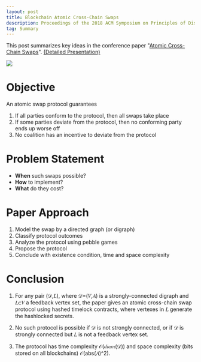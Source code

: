 ```yaml
---
layout: post
title: Blockchain Atomic Cross-Chain Swaps
description: Proceedings of the 2018 ACM Symposium on Principles of Distributed ComputingJuly 2018
tag: Summary
---
```


This post summarizes key ideas in the conference paper "[Atomic Cross-Chain Swaps](https://dl.acm.org/doi/10.1145/3212734.3212736)". [(Detailed Presentation)](http://siyue-zhang.github.io/images/posts/AtomicSwaps.pdf)

![](http://siyue-zhang.github.io/images/posts/swap_img.png)

# Objective

An atomic swap protocol guarantees
1. If all parties conform to the protocol, then all swaps take place
2. If some parties deviate from the protocol, then no conforming party ends up worse off
3. No coalition has an incentive to deviate from the protocol

# Problem Statement

* **When** such swaps possible?   
* **How** to implement?    
* **What** do they cost?

# Paper Approach

1. Model the swap by a directed graph (or digraph)
2. Classify protocol outcomes
3. Analyze the protocol using pebble games
4. Propose the protocol
5. Conclude with existence condition, time and space complexity

# Conclusion

1. For any pair (𝒟,𝐿), where 𝒟=(𝑉,𝐴) is a strongly-connected digraph and 𝐿⊂𝑉 a feedback vertex set, the paper gives an atomic cross-chain swap protocol using hashed timelock contracts, where vertexes in 𝐿 generate the hashlocked secrets. 

2. No such protocol is possible if 𝒟 is not strongly connected, or if 𝒟 is strongly connected but 𝐿 is not a feedback vertex set.

3. The protocol has time complexity 𝒪(𝑑𝑖𝑎𝑚(𝒟)) and space complexity (bits stored on all blockchains) 𝒪(abs(𝐴)^2).

